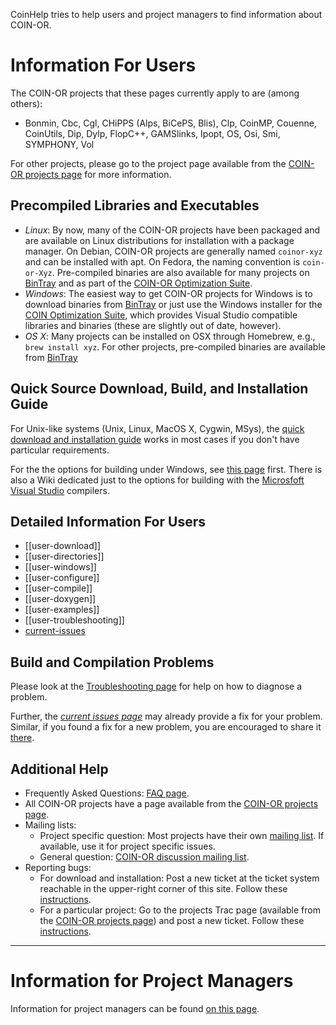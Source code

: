 CoinHelp tries to help users and project managers to find information about COIN-OR.

# Information For Users

The COIN-OR projects that these pages currently apply to are (among others):
 * Bonmin, Cbc, Cgl, CHiPPS (Alps, BiCePS, Blis), Clp, CoinMP, Couenne, CoinUtils, Dip, Dylp, FlopC++, GAMSlinks, Ipopt, OS, Osi, Smi, SYMPHONY, Vol

For other projects, please go to the project page available from the [COIN-OR projects page](http://www.coin-or.org/projects) for more information.


## Precompiled Libraries and Executables

 * *Linux*: By now, many of the COIN-OR projects have been packaged and are available on Linux distributions for installation with a package manager. On Debian, COIN-OR projects are generally named `coinor-xyz` and can be installed with apt. On Fedora, the naming convention is `coin-or-Xyz`. Pre-compiled binaries are also available for many projects on [BinTray](http://bintray.com/coin-or/download) and as part of the [COIN-OR Optimization Suite](https://www.coin-or.org/download/binary/OptimizationSuite/).
 * *Windows*: The easiest way to get COIN-OR projects for Windows is to download binaries from [BinTray](http://bintray.com/coin-or/download) or just use the Windows installer for the [COIN Optimization Suite](http://www.coin-or.org/download/binary/OptimizationSuite), which provides Visual Studio compatible libraries and binaries (these are slightly out of date, however). 
 * *OS X*: Many projects can be installed on OSX through Homebrew, e.g., `brew install xyz`. For other projects, pre-compiled binaries are available from [BinTray](http://bintray.com/coin-or/download)


## Quick Source Download, Build, and Installation Guide

For Unix-like systems (Unix, Linux, MacOS X, Cygwin, MSys), the [quick download and installation guide](./downloadUnix) works in most cases if you don't have particular requirements.

For the the options for building under Windows, see [this page](./user-windows) first. There is also a Wiki dedicated just to the options for building with the [Microsfoft Visual Studio](https://projects.coin-or.org/MSVisualStudio) compilers.


## Detailed Information For Users

* [[user-download]]
* [[user-directories]]
* [[user-windows]]
* [[user-configure]]
* [[user-compile]]
* [[user-doxygen]]
* [[user-examples]]
* [[user-troubleshooting]]
* [current-issues](./current-issues)

## Build and Compilation Problems

Please look at the [Troubleshooting page](./user-troubleshooting) for help on how to diagnose a problem.

Further, the *[current issues page](./current-issues)* may already provide a fix for your problem.
Similar, if you found a fix for a new problem, you are encouraged to share it [there](./current-issues).


## Additional Help

 * Frequently Asked Questions: [FAQ page](http://www.coin-or.org/faqs.html).
 * All COIN-OR projects have a page available from the [COIN-OR projects page](http://www.coin-or.org/projects).
 * Mailing lists:
   * Project specific question: Most projects have their own [mailing list](http://list.coin-or.org/mailman/listinfo/). If available, use it for project specific issues. 
   * General question: [COIN-OR discussion mailing list](http://list.coin-or.org/mailman/listinfo/coin-discuss).
 * Reporting bugs:
   * For download and installation: Post a new ticket at the ticket system reachable in the upper-right corner of this site. Follow these [instructions](http://www.coin-or.org/faqs.html#q10).
   * For a particular project: Go to the projects Trac page (available from the [COIN-OR projects page](https://www.coin-or.org/projects)) and post a new ticket. Follow these [instructions](http://www.coin-or.org/faqs.html#q10).

-----------


# Information for Project Managers

Information for project managers can be found [on this page](./pm-main).
